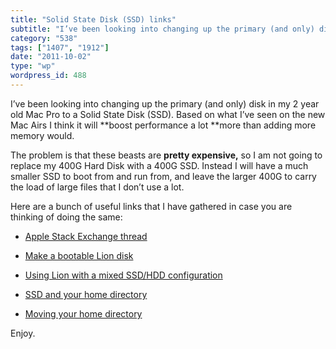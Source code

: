 ```yaml
---
title: "Solid State Disk (SSD) links"
subtitle: "I’ve been looking into changing up the primary (and only) disk in my 2 year old Mac Pro to a Solid S..."
category: "538"
tags: ["1407", "1912"]
date: "2011-10-02"
type: "wp"
wordpress_id: 488
---
```

I’ve been looking into changing up the primary (and only) disk in my 2 year old Mac Pro to a Solid State Disk (SSD). Based on what I’ve seen on the new Mac Airs I think it will **boost performance a lot **more than adding more memory would.

The problem is that these beasts are **pretty expensive,** so I am not going to replace my 400G Hard Disk with a 400G SSD. Instead I will have a much smaller SSD to boot from and run from, and leave the larger 400G to carry the load of large files that I don’t use a lot.

Here are a bunch of useful links that I have gathered in case you are thinking of doing the same:

- [Apple Stack Exchange thread](http://apple.stackexchange.com/questions/26441/whats-the-best-way-to-move-from-an-hdd-to-an-ssd-on-a-mac-pro/26456#26456)

- [Make a bootable Lion disk](http://www.macworld.com/article/161069/2011/07/make_a_bootable_lion_installer.html)

- [Using Lion with a mixed SSD/HDD configuration](http://mattgemmell.com/2011/06/21/using-os-x-with-an-ssd-plus-hdd-setup/)

- [SSD and your home directory](http://www.ransom-note-typography.com/index.php/SSD_and_Your_Home_Directory)

- [Moving your home directory](http://www.tuaw.com/2009/05/14/tuaw-tip-moving-your-home-folder-to-another-disk-or-moving-it/)

Enjoy.